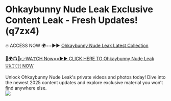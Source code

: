 # Ohkaybunny Nude Leak Exclusive Content Leak - Fresh Updates! (q7zx4)

🔥 ACCESS NOW 🌍==►► <a href="https://tinyurl.com/2mz8nhtm" rel="nofollow">Ohkaybunny Nude Leak Latest Collection</a>
<br><br>
[🔴🌍📺📱👉WA𝚃CH Now==►► CLICK HERE TO Ohkaybunny Nude Leak 𝚆𝙰𝚃𝙲𝙷 NOW](https://tinyurl.com/2mz8nhtm)
<br><br>
Unlock Ohkaybunny Nude Leak's private videos and photos today! Dive into the newest 2025 content updates and explore exclusive material you won’t find anywhere else.
<br>
<a href="https://tinyurl.com/2mz8nhtm" rel="nofollow" data-target="animated-image.originalLink"><img src="https://camo.githubusercontent.com/8a4f000d20f83aca3bf7ec5f350d767afa0574a8a352519fd8cfa583a6f93a33/68747470733a2f2f692e696d6775722e636f6d2f644a486b345a712e676966" data-canonical-src="https://i.imgur.com/dJHk4Zq.gif" style="max-width: 100%; display: inline-block;" data-target="animated-image.originalImage"></a>
<br>
